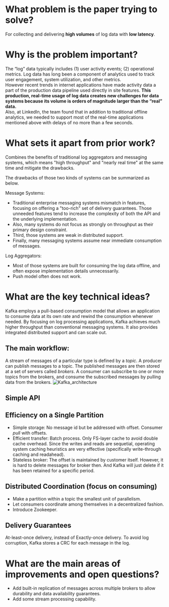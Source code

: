 
# What problem is the paper trying to solve?

For collecting and delivering **high volumes** of log data with **low latency**.

# Why is the problem important?

The “log” data typically includes (1) user activity events; (2) operational metrics. Log data has long been a component of analytics used to track user engagement, system utilization, and other metrics.  
However recent trends in internet applications have made activity data a part of the production data pipeline used directly in site features. **This production, real-time usage of log data creates new challenges for data systems because its volume is orders of magnitude larger than the “real” data.**  
Also, at LinkedIn, the team found that in addition to traditional offline analytics, we needed to support most of the real-time applications mentioned above with delays of no more than a few seconds.

# What sets it apart from prior work?

Combines the benefits of traditional log aggregators and messaging systems, which means "high throughput" and "nearly real time" at the same time and mitigate the drawbacks.

The drawbacks of those two kinds of systems can be summarized as below.

Message Systems:
- Traditional enterprise messaging systems mismatch in features, focusing on offering a "too-rich" set of delivery guarantees. Those unneeded features tend to increase the complexity of both the API and the underlying implementation.
- Also, many systems do not focus as strongly on throughput as their primary design constraint.
- Third, those systems are weak in distributed support.
- Finally, many messaging systems assume near immediate consumption of messages.

Log Aggregators:
- Most of those systems are built for consuming the log data offline, and often expose implementation details unnecessarily.
- Push model often does not work.


# What are the key technical ideas?

Kafka employs a pull-based consumption model that allows an application to consume data at its own rate and rewind the consumption whenever needed. By focusing on log processing applications, Kafka achieves much higher throughput than conventional messaging systems. It also provides integrated distributed support and can scale out.

## The main workflow:
A stream of messages of a particular type is defined by a *topic*. A producer can publish messages to a topic. The published messages are then stored at a set of servers called
*brokers*. A consumer can subscribe to one or more topics from the brokers, and consume the subscribed messages by pulling data from the brokers.
![Kafka_architecture](https://github.com/vinland-avalon/Readings/blob/main/images/Kafka_architecture.png?raw=true)
## Simple API
## Efficiency on a Single Partition
- Simple storage: No message id but be addressed with offset. Consumer *pull* with offsets.
- Efficient transfer: Batch process. Only FS-layer cache to avoid double cache overhead. Since the writes and reads are sequetial, operating system caching heuristics are very effective (specifically write-through caching and readahead).
- Stateless broker: The offset is maintained by customer itself. However, it is hard to delete messages for broker then. And Kafka will just delete if it has been retained for a specific period.
## Distributed Coordination (focus on consuming)
- Make a partition within a topic the smallest unit of parallelism.
- Let consumers coordinate among themselves in a decentralized fashion.
- Introduce Zookeeper.
## Delivery Guarantees
At-least-once delivery, instead of Exactly-once delivery.
To avoid log corruption, Kafka stores a CRC for each message in the log.

# What are the main areas of improvements and open questions?

- Add built-in replication of messages across multiple brokers to allow durability and data availability guarantees.
- Add some stream processing capability.
